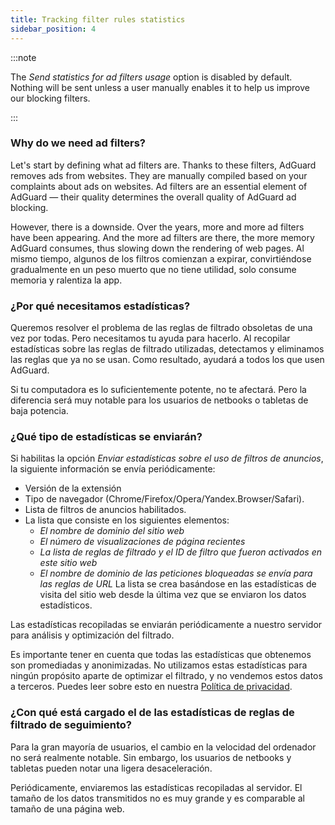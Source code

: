 ```yaml
---
title: Tracking filter rules statistics
sidebar_position: 4
---
```


:::note

The *Send statistics for ad filters usage* option is disabled by default. Nothing will be sent unless a user manually enables it to help us improve our blocking filters.

:::

### Why do we need ad filters?

Let's start by defining what ad filters are. Thanks to these filters, AdGuard removes ads from websites. They are manually compiled based on your complaints about ads on websites. Ad filters are an essential element of AdGuard — their quality determines the overall quality of AdGuard ad blocking.

However, there is a downside. Over the years, more and more ad filters have been appearing. And the more ad filters are there, the more memory AdGuard consumes, thus slowing down the rendering of web pages. Al mismo tiempo, algunos de los filtros comienzan a expirar, convirtiéndose gradualmente en un peso muerto que no tiene utilidad, solo consume memoria y ralentiza la app.

### ¿Por qué necesitamos estadísticas?

Queremos resolver el problema de las reglas de filtrado obsoletas de una vez por todas. Pero necesitamos tu ayuda para hacerlo. Al recopilar estadísticas sobre las reglas de filtrado utilizadas, detectamos y eliminamos las reglas que ya no se usan. Como resultado, ayudará a todos los que usen AdGuard.

Si tu computadora es lo suficientemente potente, no te afectará. Pero la diferencia será muy notable para los usuarios de netbooks o tabletas de baja potencia.

### ¿Qué tipo de estadísticas se enviarán?

Si habilitas la opción *Enviar estadísticas sobre el uso de filtros de anuncios*, la siguiente información se envía periódicamente:

- Versión de la extensión
- Tipo de navegador (Chrome/Firefox/Opera/Yandex.Browser/Safari).
- Lista de filtros de anuncios habilitados.
- La lista que consiste en los siguientes elementos:
    - *El nombre de dominio del sitio web*
    - *El número de visualizaciones de página recientes*
    - *La lista de reglas de filtrado y el ID de filtro que fueron activados en este sitio web*
    - *El nombre de dominio de las peticiones bloqueadas se envía para las reglas de URL* La lista se crea basándose en las estadísticas de visita del sitio web desde la última vez que se enviaron los datos estadísticos.

Las estadísticas recopiladas se enviarán periódicamente a nuestro servidor para análisis y optimización del filtrado.

Es importante tener en cuenta que todas las estadísticas que obtenemos son promediadas y anonimizadas. No utilizamos estas estadísticas para ningún propósito aparte de optimizar el filtrado, y no vendemos estos datos a terceros. Puedes leer sobre esto en nuestra [Política de privacidad](https://adguard.com/privacy.html).

### ¿Con qué está cargado el de las estadísticas de reglas de filtrado de seguimiento?

Para la gran mayoría de usuarios, el cambio en la velocidad del ordenador no será realmente notable. Sin embargo, los usuarios de netbooks y tabletas pueden notar una ligera desaceleración.

Periódicamente, enviaremos las estadísticas recopiladas al servidor. El tamaño de los datos transmitidos no es muy grande y es comparable al tamaño de una página web.

